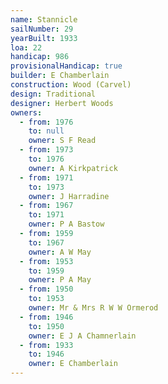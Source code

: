 ```yaml
---
name: Stannicle
sailNumber: 29
yearBuilt: 1933
loa: 22
handicap: 986
provisionalHandicap: true
builder: E Chamberlain
construction: Wood (Carvel)
design: Traditional
designer: Herbert Woods
owners:
  - from: 1976
    to: null
    owner: S F Read
  - from: 1973
    to: 1976
    owner: A Kirkpatrick
  - from: 1971
    to: 1973
    owner: J Harradine
  - from: 1967
    to: 1971
    owner: P A Bastow
  - from: 1959
    to: 1967
    owner: A W May
  - from: 1953
    to: 1959
    owner: P A May
  - from: 1950
    to: 1953
    owner: Mr & Mrs R W W Ormerod
  - from: 1946
    to: 1950
    owner: E J A Chamnerlain
  - from: 1933
    to: 1946
    owner: E Chamberlain
---
```

